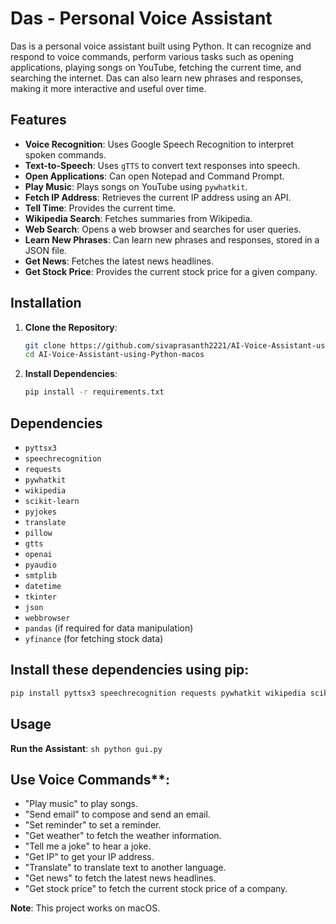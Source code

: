 # Das - Personal Voice Assistant

Das is a personal voice assistant built using Python. It can recognize and respond to voice commands, perform various tasks such as opening applications, playing songs on YouTube, fetching the current time, and searching the internet. Das can also learn new phrases and responses, making it more interactive and useful over time.

## Features

- **Voice Recognition**: Uses Google Speech Recognition to interpret spoken commands.
- **Text-to-Speech**: Uses `gTTS` to convert text responses into speech.
- **Open Applications**: Can open Notepad and Command Prompt.
- **Play Music**: Plays songs on YouTube using `pywhatkit`.
- **Fetch IP Address**: Retrieves the current IP address using an API.
- **Tell Time**: Provides the current time.
- **Wikipedia Search**: Fetches summaries from Wikipedia.
- **Web Search**: Opens a web browser and searches for user queries.
- **Learn New Phrases**: Can learn new phrases and responses, stored in a JSON file.
- **Get News**: Fetches the latest news headlines.
- **Get Stock Price**: Provides the current stock price for a given company.

## Installation

1. **Clone the Repository**:
    ```sh
    git clone https://github.com/sivaprasanth2221/AI-Voice-Assistant-using-Python-macos.git
    cd AI-Voice-Assistant-using-Python-macos
    ```

2. **Install Dependencies**:
    ```sh
    pip install -r requirements.txt
    ```

## Dependencies

- `pyttsx3`
- `speechrecognition`
- `requests`
- `pywhatkit`
- `wikipedia`
- `scikit-learn`
- `pyjokes`
- `translate`
- `pillow`
- `gtts`
- `openai`
- `pyaudio`
- `smtplib`
- `datetime`
- `tkinter`
- `json`
- `webbrowser`
- `pandas` (if required for data manipulation)
- `yfinance` (for fetching stock data)

## Install these dependencies using pip:
```sh
pip install pyttsx3 speechrecognition requests pywhatkit wikipedia scikit-learn pyjokes translate pillow gtts openai pyaudio pandas yfinance
```

## Usage
**Run the Assistant**:
    ```sh
    python gui.py
    ```
## Use Voice Commands**:

 - "Play music" to play songs.
 - "Send email" to compose and send an email.
 - "Set reminder" to set a reminder.
 - "Get weather" to fetch the weather information.
 - "Tell me a joke" to hear a joke.
 - "Get IP" to get your IP address.
 - "Translate" to translate text to another language.
 - "Get news" to fetch the latest news headlines.
 - "Get stock price" to fetch the current stock price of a company.

**Note**: This project works on macOS.
